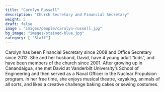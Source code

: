 ```yaml
---
title: "Carolyn Russell"
description: "Church Secretary and Financial Secretary"
weight: 5
draft: false
image : "images/people/carolyn-russell.jpg"
bg_image: "images/stained-blue.jpg"
category: [ "Staff"]
---
```


Carolyn has been Financial Secretary since 2008 and Office Secretary since 2012. She and her husband, David, have 4 young adult “kids”, and have been members of the church since 2001. After growing up in Canandaigua, she met David at Vanderbilt University’s School of Engineering and then served as a Naval Officer in the Nuclear Propulsion program. In her free time, she enjoys musical theatre, kayaking, animals of all sorts, and likes a creative challenge baking cakes or sewing costumes.

